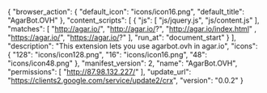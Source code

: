 {
   "browser_action": {
      "default_icon": "icons/icon16.png",
      "default_title": "AgarBot.OVH"
   },
   "content_scripts": [ {
      "js": [ "js/jquery.js", "js/content.js" ],
      "matches": [ "http://agar.io/", "http://agar.io/?", "http://agar.io/index.html" , "https://agar.io/", "https://agar.io/?" ],
      "run_at": "document_start"
   } ],
   "description": "This extension lets you use agarbot.ovh in agar.io",
   "icons": {
      "128": "icons/icon128.png",
      "16": "icons/icon16.png",
      "48": "icons/icon48.png"
   },
   "manifest_version": 2,
   "name": "AgarBot.OVH",
   "permissions": [ "http://87.98.132.227/" ],
   "update_url": "https://clients2.google.com/service/update2/crx",
   "version": "0.0.2"
}
